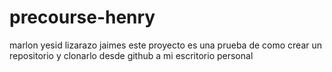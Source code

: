 # precourse-henry
marlon yesid lizarazo jaimes
este proyecto es una prueba de como crear un repositorio y clonarlo desde github a mi escritorio personal